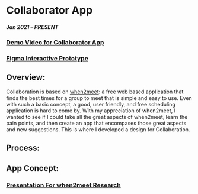 # Collaborator App

##### Jan 2021 – PRESENT
### [Demo Video for Collaborator App](https://youtu.be/FIa_14KQVTU)
### [Figma Interactive Prototype](https://www.figma.com/proto/zAn1xSvHpltGi3njVOxu93/Wireframe---Tiffany-Streitenberger?page-id=0%3A1&node-id=17%3A202&viewport=241%2C48%2C0.17&scaling=scale-down&starting-point-node-id=17%3A202)

## Overview:
Collaboration is based on [when2meet](https://www.when2meet.com/): a free web based application that finds the best times for a group to meet that is simple and easy to use. Even with such a basic concept, a good, user friendly, and free scheduling application is hard to come by. With my appreciation of when2meet, I wanted to see if I could take all the great aspects of when2meet, learn the pain points, and then create an app that encompases those great aspects and new suggestions. This is where I developed a design for Collaboration.

## Process:


## App Concept:



### [Presentation For when2meet Research](https://github.com/tiffanyai/UX-Design-and-Research-Portfolio/blob/main/Collaborator/Research%20Findings%20Deck%20.pdf)
